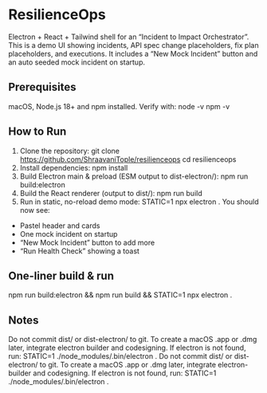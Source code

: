 # ResilienceOps

Electron + React + Tailwind shell for an “Incident to Impact Orchestrator”. This is a demo UI showing incidents, API spec change placeholders, fix plan placeholders, and executions. It includes a “New Mock Incident” button and an auto seeded mock incident on startup.

## Prerequisites
macOS, Node.js 18+ and npm installed. Verify with:
node -v
npm -v

## How to Run
1. Clone the repository:
git clone https://github.com/ShraavaniTople/resilienceops
cd resilienceops
2. Install dependencies:
npm install
3. Build Electron main & preload (ESM output to dist-electron/):
npm run build:electron
4. Build the React renderer (output to dist/):
npm run build
5. Run in static, no-reload demo mode:
STATIC=1 npx electron .
You should now see:
- Pastel header and cards
- One mock incident on startup
- “New Mock Incident” button to add more
- “Run Health Check” showing a toast

## One-liner build & run
npm run build:electron && npm run build && STATIC=1 npx electron .

## Notes
Do not commit dist/ or dist-electron/ to git. To create a macOS .app or .dmg later, integrate electron builder and codesigning. If electron is not found, run:
STATIC=1 ./node_modules/.bin/electron .
Do not commit dist/ or dist-electron/ to git. To create a macOS .app or .dmg later, integrate electron-builder and codesigning. If electron is not found, run:
STATIC=1 ./node_modules/.bin/electron .

